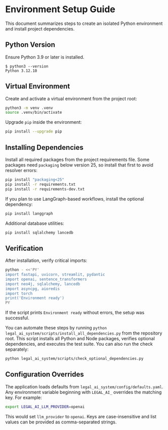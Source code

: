 # Environment Setup Guide

This document summarizes steps to create an isolated Python environment and install project dependencies.

## Python Version
Ensure Python 3.9 or later is installed.

```
$ python3 --version
Python 3.12.10
```

## Virtual Environment
Create and activate a virtual environment from the project root:

```bash
python3 -m venv .venv
source .venv/bin/activate
```

Upgrade `pip` inside the environment:

```bash
pip install --upgrade pip
```

## Installing Dependencies
Install all required packages from the project requirements file. Some packages
need `packaging` below version 25, so install that first to avoid resolver
errors:

```bash
pip install "packaging<25"
pip install -r requirements.txt
pip install -r requirements-dev.txt
```

If you plan to use LangGraph-based workflows, install the optional dependency:

```bash
pip install langgraph
```

Additional database utilities:

```bash
pip install sqlalchemy lancedb
```

## Verification
After installation, verify critical imports:

```bash
python - <<'PY'
import fastapi, uvicorn, streamlit, pydantic
import openai, sentence_transformers
import neo4j, sqlalchemy, lancedb
import asyncpg, aioredis
import torch
print('Environment ready')
PY
```

If the script prints `Environment ready` without errors, the setup was successful.

You can automate these steps by running `python legal_ai_system/scripts/install_all_dependencies.py` from the repository root. This script installs all Python and Node packages, verifies optional dependencies, and executes the test suite. You can also run the check separately:

```bash
python legal_ai_system/scripts/check_optional_dependencies.py
```

## Configuration Overrides
The application loads defaults from `legal_ai_system/config/defaults.yaml`. Any environment variable
beginning with `LEGAL_AI_` overrides the matching key. For example:

```bash
export LEGAL_AI_LLM_PROVIDER=openai
```

This would set `llm_provider` to `openai`. Keys are case-insensitive and list
values can be provided as comma-separated strings.
